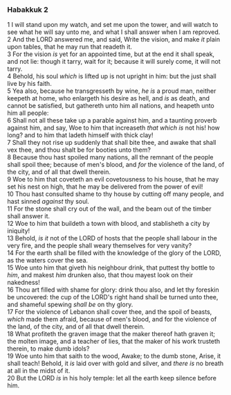 ### Habakkuk 2

1 I will stand upon my watch, and set me upon the tower, and will watch to see what he will say unto me, and what I shall answer when I am reproved.  
2 And the LORD answered me, and said, Write the vision, and make *it* plain upon tables, that he may run that readeth it.  
3 For the vision *is* yet for an appointed time, but at the end it shall speak, and not lie: though it tarry, wait for it; because it will surely come, it will not tarry.  
4 Behold, his soul *which* is lifted up is not upright in him: but the just shall live by his faith.  
5 Yea also, because he transgresseth by wine, *he is* a proud man, neither keepeth at home, who enlargeth his desire as hell, and *is* as death, and cannot be satisfied, but gathereth unto him all nations, and heapeth unto him all people:  
6 Shall not all these take up a parable against him, and a taunting proverb against him, and say, Woe to him that increaseth *that which is* not his! how long? and to him that ladeth himself with thick clay!  
7 Shall they not rise up suddenly that shall bite thee, and awake that shall vex thee, and thou shalt be for booties unto them?  
8 Because thou hast spoiled many nations, all the remnant of the people shall spoil thee; because of men's blood, and *for* the violence of the land, of the city, and of all that dwell therein.  
9 Woe to him that coveteth an evil covetousness to his house, that he may set his nest on high, that he may be delivered from the power of evil!  
10 Thou hast consulted shame to thy house by cutting off many people, and hast sinned *against* thy soul.  
11 For the stone shall cry out of the wall, and the beam out of the timber shall answer it.  
12 Woe to him that buildeth a town with blood, and stablisheth a city by iniquity!  
13 Behold, *is it* not of the LORD of hosts that the people shall labour in the very fire, and the people shall weary themselves for very vanity?  
14 For the earth shall be filled with the knowledge of the glory of the LORD, as the waters cover the sea.  
15 Woe unto him that giveth his neighbour drink, that puttest thy bottle to *him*, and makest *him* drunken also, that thou mayest look on their nakedness!  
16 Thou art filled with shame for glory: drink thou also, and let thy foreskin be uncovered: the cup of the LORD's right hand shall be turned unto thee, and shameful spewing *shall be* on thy glory.  
17 For the violence of Lebanon shall cover thee, and the spoil of beasts, *which* made them afraid, because of men's blood, and for the violence of the land, of the city, and of all that dwell therein.  
18 What profiteth the graven image that the maker thereof hath graven it; the molten image, and a teacher of lies, that the maker of his work trusteth therein, to make dumb idols?  
19 Woe unto him that saith to the wood, Awake; to the dumb stone, Arise, it shall teach! Behold, it *is* laid over with gold and silver, and *there is* no breath at all in the midst of it.  
20 But the LORD *is* in his holy temple: let all the earth keep silence before him.  
